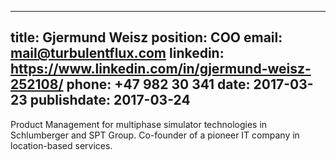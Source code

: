 
---
title: Gjermund Weisz
position: COO
email: mail@turbulentflux.com
linkedin: https://www.linkedin.com/in/gjermund-weisz-252108/
phone: +47 982 30 341
date: 2017-03-23
publishdate: 2017-03-24
---

Product Management for multiphase simulator technologies in Schlumberger and SPT Group. Co-founder of a pioneer IT company in location-based services.